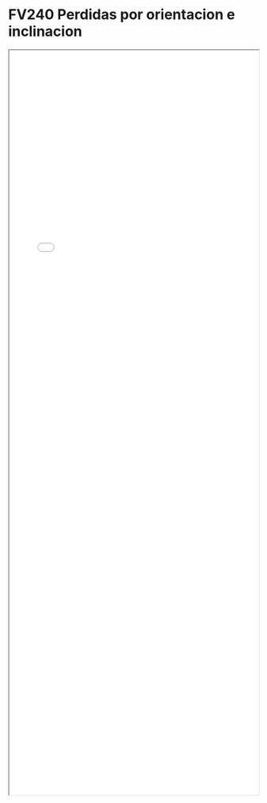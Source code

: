 
# FV240 Perdidas por orientacion e inclinacion

<iframe src="../FV240 Perdidas por orientacion e inclinacion.pdf" width="100%" height="1500px"></iframe>

